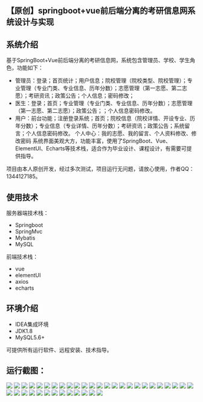 ## 【原创】springboot+vue前后端分离的考研信息网系统设计与实现

## 系统介绍

基于SpringBoot+Vue前后端分离的考研信息网，系统包含管理员、学校、学生角色，功能如下：
- 管理员：登录；首页统计；用户信息；院校管理（院校类型、院校管理）；专业管理（专业门类、专业信息、历年分数）；志愿管理（第一志愿、第二志愿）；考研资讯；政策公告；个人信息；密码修改；
- 医生：登录；首页；专业管理（专业门类、专业信息、历年分数）；志愿管理（第一志愿、第二志愿）；政策公告；；个人信息密码修改。
- 用户：前台功能；注册登录系统；首页；院校信息（院校详情、开设专业、历年分数）；专业信息（专业详情、历年分数）；考研资讯；政策公告；系统留言；个人信息密码修改。
个人中心：我的志愿、我的留言、个人资料修改、修改密码
系统界面美观大方，功能丰富，使用了SpringBoot、Vue、ElementUI、Echarts等技术栈，适合作为毕业设计、课程设计，有需要可提供指导。

项目由本人原创开发，经过多次测试，项目运行无问题，请放心使用，作者QQ：1344127185。

## 使用技术

服务器端技术栈：

- Springboot
- SpringMvc
- Mybatis
- MySQL

前端技术栈：

- vue
- elementUI
- axios
- echarts

## 环境介绍

- IDEA集成环境
- JDK1.8
- MySQL5.6+

可提供所有运行软件、远程安装、技术指导。

## 运行截图：
![](https://github.com/itcoderyhl/pgee-server/blob/main/images/1.png)
![](https://github.com/itcoderyhl/pgee-server/blob/main/images/2.png)
![](https://github.com/itcoderyhl/pgee-server/blob/main/images/3.png)
![](https://github.com/itcoderyhl/pgee-server/blob/main/images/4.png)
![](https://github.com/itcoderyhl/pgee-server/blob/main/images/5.png)
![](https://github.com/itcoderyhl/pgee-server/blob/main/images/6.png)
![](https://github.com/itcoderyhl/pgee-server/blob/main/images/7.png)
![](https://github.com/itcoderyhl/pgee-server/blob/main/images/8.png)
![](https://github.com/itcoderyhl/pgee-server/blob/main/images/9.png)
![](https://github.com/itcoderyhl/pgee-server/blob/main/images/10.png)
![](https://github.com/itcoderyhl/pgee-server/blob/main/images/11.png)
![](https://github.com/itcoderyhl/pgee-server/blob/main/images/12.png)
![](https://github.com/itcoderyhl/pgee-server/blob/main/images/13.png)
![](https://github.com/itcoderyhl/pgee-server/blob/main/images/14.png)
![](https://github.com/itcoderyhl/pgee-server/blob/main/images/15.png)
![](https://github.com/itcoderyhl/pgee-server/blob/main/images/16.png)
![](https://github.com/itcoderyhl/pgee-server/blob/main/images/17.png)
![](https://github.com/itcoderyhl/pgee-server/blob/main/images/18.png)
![](https://github.com/itcoderyhl/pgee-server/blob/main/images/19.png)
![](https://github.com/itcoderyhl/pgee-server/blob/main/images/20.png)
![](https://github.com/itcoderyhl/pgee-server/blob/main/images/21.png)
![](https://github.com/itcoderyhl/pgee-server/blob/main/images/22.png)
![](https://github.com/itcoderyhl/pgee-server/blob/main/images/23.png)
![](https://github.com/itcoderyhl/pgee-server/blob/main/images/24.png)
![](https://github.com/itcoderyhl/pgee-server/blob/main/images/25.png)
![](https://github.com/itcoderyhl/pgee-server/blob/main/images/26.png)
![](https://github.com/itcoderyhl/pgee-server/blob/main/images/27.png)
![](https://github.com/itcoderyhl/pgee-server/blob/main/images/28.png)
![](https://github.com/itcoderyhl/pgee-server/blob/main/images/29.png)
![](https://github.com/itcoderyhl/pgee-server/blob/main/images/30.png)
![](https://github.com/itcoderyhl/pgee-server/blob/main/images/31.png)
![](https://github.com/itcoderyhl/pgee-server/blob/main/images/32.png)
![](https://github.com/itcoderyhl/pgee-server/blob/main/images/33.png)
![](https://github.com/itcoderyhl/pgee-server/blob/main/images/34.png)
![](https://github.com/itcoderyhl/pgee-server/blob/main/images/35.png)
![](https://github.com/itcoderyhl/pgee-server/blob/main/images/36.png)
![](https://github.com/itcoderyhl/pgee-server/blob/main/images/37.png)
![](https://github.com/itcoderyhl/pgee-server/blob/main/images/38.png)
